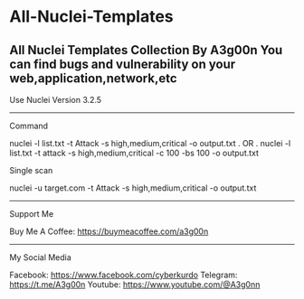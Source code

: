 # All-Nuclei-Templates
All Nuclei Templates Collection By A3g00n You can find bugs and vulnerability on your web,application,network,etc  
------------------------------------------------------------------------------------------------------------------

Use Nuclei Version 3.2.5


-------------------------------------------------------------------------------------------------------------------


Command 

nuclei -l list.txt -t Attack -s high,medium,critical -o output.txt
.
OR
.
nuclei -l list.txt -t attack -s high,medium,critical -c 100 -bs 100 -o output.txt

Single scan

nuclei -u target.com -t Attack -s high,medium,critical -o output.txt

----------------------------------------------------------------------------------------------------------------


Support Me 

Buy Me A Coffee: https://buymeacoffee.com/a3g00n

----------------------------------------------------------------------------------------------------------------

My Social Media


Facebook: https://www.facebook.com/cyberkurdo
Telegram: https://t.me/A3g00n
Youtube: https://www.youtube.com/@A3g0nn



